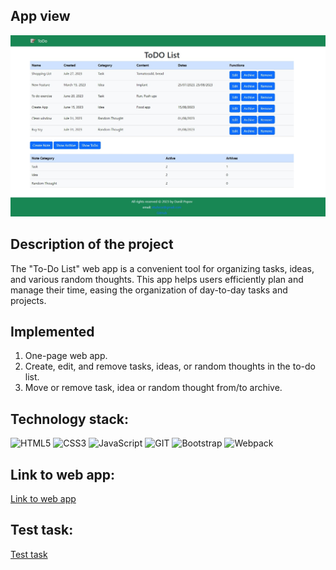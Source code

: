 ## App view

![Overview](./assets/overview.jpg)

## Description of the project

The "To-Do List" web app is a convenient tool for organizing tasks, ideas, and various random thoughts. This app helps users efficiently plan and manage their time, easing the organization of day-to-day tasks and projects.

## Implemented

1. One-page web app.
2. Create, edit, and remove tasks, ideas, or random thoughts in the to-do list.
3. Move or remove task, idea or random thought from/to archive.

## Technology stack:

![HTML5](https://img.shields.io/badge/HTML5-E34F26?style=for-the-badge&logo=html5&logoColor=white)
![CSS3](https://img.shields.io/badge/CSS3-1572B6?style=for-the-badge&logo=css3&logoColor=white)
![JavaScript](https://img.shields.io/badge/JavaScript-323330?style=for-the-badge&logo=javascript&logoColor=F7DF1E)
![GIT](https://img.shields.io/badge/GIT-E44C30?style=for-the-badge&logo=git&logoColor=white)
![Bootstrap](https://img.shields.io/badge/bootstrap-35FFF8?style=for-the-badge)
![Webpack](https://img.shields.io/badge/Webpack-090000?style=for-the-badge)

## Link to web app:
[Link to web app](https://my-wallet-app-black.vercel.app/)

## Test task:
[Test task](https://docs.google.com/document/d/19J4foINdh6IiC766zgXiU9EAIxNMc75fqWbqEcP_4Ms/edit?usp=sharing)